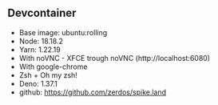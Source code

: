## Devcontainer

- Base image: ubuntu:rolling
- Node: 18.18.2
- Yarn: 1.22.19
- With noVNC - XFCE trough noVNC (http://localhost:6080)
- With google-chrome
- Zsh + Oh my zsh!
- Deno: 1.37.1
- github: https://github.com/zerdos/spike.land
